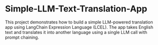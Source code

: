 # Simple-LLM-Text-Translation-App
This project demonstrates how to build a simple LLM-powered translation app using LangChain Expression Language (LCEL). The app takes English text and translates it into another language using a single LLM call with prompt chaining.
